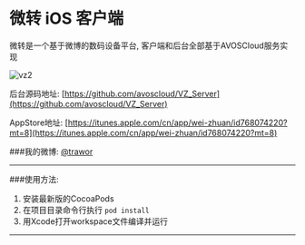 # 微转 iOS 客户端

微转是一个基于微博的数码设备平台, 客户端和后台全部基于AVOSCloud服务实现

![vz2](https://cloud.githubusercontent.com/assets/5022872/7332252/1a0dbc0e-eb69-11e4-996b-0a8f0968578e.gif)


后台源码地址: [https://github.com/avoscloud/VZ_Server](https://github.com/avoscloud/VZ_Server)

AppStore地址: [https://itunes.apple.com/cn/app/wei-zhuan/id768074220?mt=8](https://itunes.apple.com/cn/app/wei-zhuan/id768074220?mt=8)

###我的微博: [@trawor](http://weibo.com/trawor)

----
###使用方法:

1. 安装最新版的CocoaPods
2. 在项目目录命令行执行 `pod install`
3. 用Xcode打开workspace文件编译并运行

----
